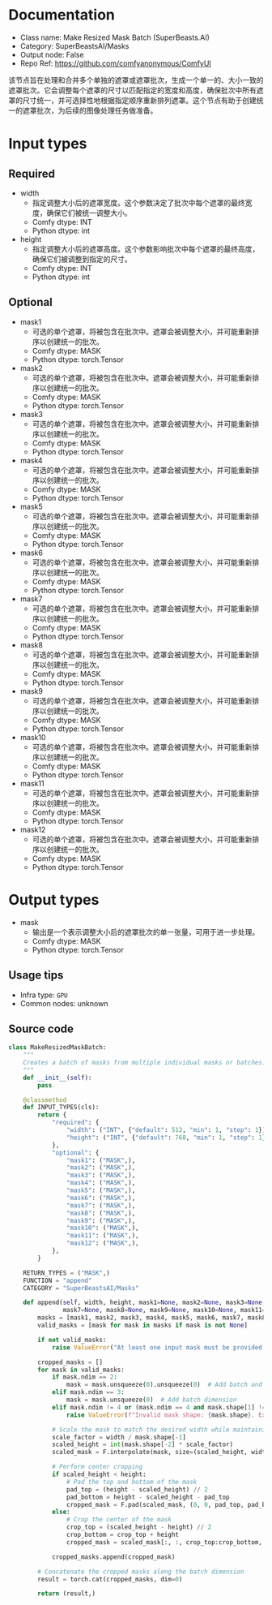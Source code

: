 
# Documentation
- Class name: Make Resized Mask Batch (SuperBeasts.AI)
- Category: SuperBeastsAI/Masks
- Output node: False
- Repo Ref: https://github.com/comfyanonymous/ComfyUI

该节点旨在处理和合并多个单独的遮罩或遮罩批次，生成一个单一的、大小一致的遮罩批次。它会调整每个遮罩的尺寸以匹配指定的宽度和高度，确保批次中所有遮罩的尺寸统一，并可选择性地根据指定顺序重新排列遮罩。这个节点有助于创建统一的遮罩批次，为后续的图像处理任务做准备。

# Input types
## Required
- width
    - 指定调整大小后的遮罩宽度。这个参数决定了批次中每个遮罩的最终宽度，确保它们被统一调整大小。
    - Comfy dtype: INT
    - Python dtype: int
- height
    - 指定调整大小后的遮罩高度。这个参数影响批次中每个遮罩的最终高度，确保它们被调整到指定的尺寸。
    - Comfy dtype: INT
    - Python dtype: int
## Optional
- mask1
    - 可选的单个遮罩，将被包含在批次中。遮罩会被调整大小，并可能重新排序以创建统一的批次。
    - Comfy dtype: MASK
    - Python dtype: torch.Tensor
- mask2
    - 可选的单个遮罩，将被包含在批次中。遮罩会被调整大小，并可能重新排序以创建统一的批次。
    - Comfy dtype: MASK
    - Python dtype: torch.Tensor
- mask3
    - 可选的单个遮罩，将被包含在批次中。遮罩会被调整大小，并可能重新排序以创建统一的批次。
    - Comfy dtype: MASK
    - Python dtype: torch.Tensor
- mask4
    - 可选的单个遮罩，将被包含在批次中。遮罩会被调整大小，并可能重新排序以创建统一的批次。
    - Comfy dtype: MASK
    - Python dtype: torch.Tensor
- mask5
    - 可选的单个遮罩，将被包含在批次中。遮罩会被调整大小，并可能重新排序以创建统一的批次。
    - Comfy dtype: MASK
    - Python dtype: torch.Tensor
- mask6
    - 可选的单个遮罩，将被包含在批次中。遮罩会被调整大小，并可能重新排序以创建统一的批次。
    - Comfy dtype: MASK
    - Python dtype: torch.Tensor
- mask7
    - 可选的单个遮罩，将被包含在批次中。遮罩会被调整大小，并可能重新排序以创建统一的批次。
    - Comfy dtype: MASK
    - Python dtype: torch.Tensor
- mask8
    - 可选的单个遮罩，将被包含在批次中。遮罩会被调整大小，并可能重新排序以创建统一的批次。
    - Comfy dtype: MASK
    - Python dtype: torch.Tensor
- mask9
    - 可选的单个遮罩，将被包含在批次中。遮罩会被调整大小，并可能重新排序以创建统一的批次。
    - Comfy dtype: MASK
    - Python dtype: torch.Tensor
- mask10
    - 可选的单个遮罩，将被包含在批次中。遮罩会被调整大小，并可能重新排序以创建统一的批次。
    - Comfy dtype: MASK
    - Python dtype: torch.Tensor
- mask11
    - 可选的单个遮罩，将被包含在批次中。遮罩会被调整大小，并可能重新排序以创建统一的批次。
    - Comfy dtype: MASK
    - Python dtype: torch.Tensor
- mask12
    - 可选的单个遮罩，将被包含在批次中。遮罩会被调整大小，并可能重新排序以创建统一的批次。
    - Comfy dtype: MASK
    - Python dtype: torch.Tensor

# Output types
- mask
    - 输出是一个表示调整大小后的遮罩批次的单一张量，可用于进一步处理。
    - Comfy dtype: MASK
    - Python dtype: torch.Tensor


## Usage tips
- Infra type: `GPU`
- Common nodes: unknown


## Source code
```python
class MakeResizedMaskBatch:
    """
    Creates a batch of masks from multiple individual masks or batches.
    """
    def __init__(self):
        pass

    @classmethod
    def INPUT_TYPES(cls):
        return {
            "required": {
                "width": ("INT", {"default": 512, "min": 1, "step": 1}),
                "height": ("INT", {"default": 768, "min": 1, "step": 1}),
            },
            "optional": {
                "mask1": ("MASK",),
                "mask2": ("MASK",),
                "mask3": ("MASK",),
                "mask4": ("MASK",),
                "mask5": ("MASK",),
                "mask6": ("MASK",),
                "mask7": ("MASK",),
                "mask8": ("MASK",),
                "mask9": ("MASK",),
                "mask10": ("MASK",),
                "mask11": ("MASK",),
                "mask12": ("MASK",),
            },
        }

    RETURN_TYPES = ("MASK",)
    FUNCTION = "append"
    CATEGORY = "SuperBeastsAI/Masks"

    def append(self, width, height, mask1=None, mask2=None, mask3=None, mask4=None, mask5=None, mask6=None,
               mask7=None, mask8=None, mask9=None, mask10=None, mask11=None, mask12=None):
        masks = [mask1, mask2, mask3, mask4, mask5, mask6, mask7, mask8, mask9, mask10, mask11, mask12]
        valid_masks = [mask for mask in masks if mask is not None]

        if not valid_masks:
            raise ValueError("At least one input mask must be provided.")

        cropped_masks = []
        for mask in valid_masks:
            if mask.ndim == 2:
                mask = mask.unsqueeze(0).unsqueeze(0)  # Add batch and channel dimensions
            elif mask.ndim == 3:
                mask = mask.unsqueeze(0)  # Add batch dimension
            elif mask.ndim != 4 or (mask.ndim == 4 and mask.shape[1] != 1):
                raise ValueError(f"Invalid mask shape: {mask.shape}. Expected (N, 1, H, W) or (1, H, W) or (H, W).")

            # Scale the mask to match the desired width while maintaining the aspect ratio
            scale_factor = width / mask.shape[-1]
            scaled_height = int(mask.shape[-2] * scale_factor)
            scaled_mask = F.interpolate(mask, size=(scaled_height, width), mode='bilinear', align_corners=False)

            # Perform center cropping
            if scaled_height < height:
                # Pad the top and bottom of the mask
                pad_top = (height - scaled_height) // 2
                pad_bottom = height - scaled_height - pad_top
                cropped_mask = F.pad(scaled_mask, (0, 0, pad_top, pad_bottom), mode='constant', value=0)
            else:
                # Crop the center of the mask
                crop_top = (scaled_height - height) // 2
                crop_bottom = crop_top + height
                cropped_mask = scaled_mask[:, :, crop_top:crop_bottom, :]

            cropped_masks.append(cropped_mask)

        # Concatenate the cropped masks along the batch dimension
        result = torch.cat(cropped_masks, dim=0)

        return (result,)

```

